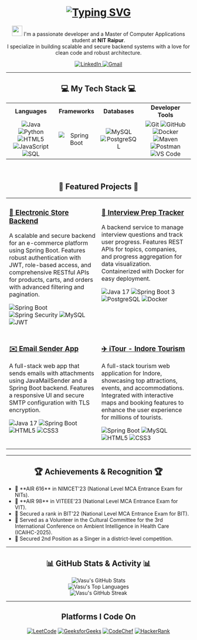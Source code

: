 <h1 align="center">
  <a href="https://git.io/typing-svg">
    <img src="https://readme-typing-svg.herokuapp.com?font=Fira+Code&size=32&pause=1000&color=33FF33&center=true&vCenter=true&width=435&lines=Hey+there%2C+I'm+Vasu+Taunk!++;Full-Stack+Developer;Backend+Enthusiast;Java+%26+Spring+Boot+Dev;Problem+Solver" alt="Typing SVG">
  </a>
</h1>

<p align="center">
  <img src="https://media.giphy.com/media/hvRJCLFzcasrR4ia7z/giphy.gif" width="28px">
  I'm a passionate developer and a Master of Computer Applications student at <strong>NIT Raipur</strong>.
  <br>
  I specialize in building scalable and secure backend systems with a love for clean code and robust architecture.
</p>

<p align="center">
  <a href="https://linkedin.com/in/vasu-taunk" target="_blank">
    <img src="https://img.shields.io/badge/LinkedIn-0077B5?style=for-the-badge&logo=linkedin&logoColor=white" alt="LinkedIn">
  </a>
  <a href="mailto:vasutaunk1932@gmail.com">
    <img src="https://img.shields.io/badge/Gmail-D14836?style=for-the-badge&logo=gmail&logoColor=white" alt="Gmail">
  </a>
</p>

<hr>

<h2 align="center">💻 My Tech Stack 💻</h2>

<table width="100%">
  <tr>
    <td align="center"><strong>Languages</strong></td>
    <td align="center"><strong>Frameworks</strong></td>
    <td align="center"><strong>Databases</strong></td>
    <td align="center"><strong>Developer Tools</strong></td>
  </tr>
  <tr>
    <td align="center">
      <img src="https://img.shields.io/badge/java-%23ED8B00.svg?style=for-the-badge&logo=openjdk&logoColor=white" alt="Java">
      <img src="https://img.shields.io/badge/python-3670A0?style=for-the-badge&logo=python&logoColor=ffdd54" alt="Python">
      <img src="https://img.shields.io/badge/html5-%23E34F26.svg?style=for-the-badge&logo=html5&logoColor=white" alt="HTML5">
      <img src="https://img.shields.io/badge/javascript-%23323330.svg?style=for-the-badge&logo=javascript&logoColor=%23F7DF1E" alt="JavaScript">
      <img src="https://img.shields.io/badge/sql-%23005C84.svg?style=for-the-badge&logo=sql&logoColor=white" alt="SQL">
    </td>
    <td align="center">
      <img src="https://img.shields.io/badge/spring_boot-%236DB33F.svg?style=for-the-badge&logo=spring-boot&logoColor=white" alt="Spring Boot">
    </td>
    <td align="center">
      <img src="https://img.shields.io/badge/mysql-%234479A1.svg?style=for-the-badge&logo=mysql&logoColor=white" alt="MySQL">
      <img src="https://img.shields.io/badge/postgresql-%234169E1.svg?style=for-the-badge&logo=postgresql&logoColor=white" alt="PostgreSQL">
    </td>
    <td align="center">
      <img src="https://img.shields.io/badge/git-%23F05033.svg?style=for-the-badge&logo=git&logoColor=white" alt="Git">
      <img src="https://img.shields.io/badge/github-%23181717.svg?style=for-the-badge&logo=github&logoColor=white" alt="GitHub">
      <img src="https://img.shields.io/badge/docker-%232496ED.svg?style=for-the-badge&logo=docker&logoColor=white" alt="Docker">
      <img src="https://img.shields.io/badge/maven-%23C71A36.svg?style=for-the-badge&logo=apache-maven&logoColor=white" alt="Maven">
      <img src="https://img.shields.io/badge/postman-FF6C37?style=for-the-badge&logo=postman&logoColor=white" alt="Postman">
      <img src="https://img.shields.io/badge/visual_studio_code-007ACC?style=for-the-badge&logo=visual-studio-code&logoColor=white" alt="VS Code">
    </td>
  </tr>
</table>

<br>

<h2 align="center">🌟 Featured Projects 🌟</h2>
<table width="100%" cellspacing="10" cellpadding="10">
  <tr>
    <td width="50%" valign="top">
      <h3><a href="https://github.com/vtaunk1932/Electronic-Store">🛒 Electronic Store Backend</a></h3>
      <p>A scalable and secure backend for an e-commerce platform using Spring Boot. Features robust authentication with JWT, role-based access, and comprehensive RESTful APIs for products, carts, and orders with advanced filtering and pagination.</p>
      <p>
        <img src="https://img.shields.io/badge/spring_boot-%236DB33F.svg?style=for-the-badge&logo=spring-boot&logoColor=white" alt="Spring Boot">
        <img src="https://img.shields.io/badge/spring_security-6DB33F?style=for-the-badge&logo=spring-security&logoColor=white" alt="Spring Security">
        <img src="https://img.shields.io/badge/mysql-%234479A1.svg?style=for-the-badge&logo=mysql&logoColor=white" alt="MySQL">
        <img src="https://img.shields.io/badge/jwt-000000?style=for-the-badge&logo=jsonwebtokens&logoColor=white" alt="JWT">
      </p>
    </td>
    <td width="50%" valign="top">
      <h3><a href="https://github.com/vtaunk1932/Interview-Prep-Tracker">🎯 Interview Prep Tracker</a></h3>
      <p>A backend service to manage interview questions and track user progress. Features REST APIs for topics, companies, and progress aggregation for data visualization. Containerized with Docker for easy deployment.</p>
      <p>
        <img src="https://img.shields.io/badge/java-17-%23ED8B00.svg?style=for-the-badge&logo=openjdk&logoColor=white" alt="Java 17">
        <img src="https://img.shields.io/badge/spring_boot-3-%236DB33F.svg?style=for-the-badge&logo=spring-boot&logoColor=white" alt="Spring Boot 3">
        <img src="https://img.shields.io/badge/postgresql-%234169E1.svg?style=for-the-badge&logo=postgresql&logoColor=white" alt="PostgreSQL">
        <img src="https://img.shields.io/badge/docker-%232496ED.svg?style=for-the-badge&logo=docker&logoColor=white" alt="Docker">
      </p>
    </td>
  </tr>
  <tr>
    <td width="50%" valign="top">
      <h3><a href="https://github.com/vtaunk1932/Email-Sender-App">✉️ Email Sender App</a></h3>
      <p>A full-stack web app that sends emails with attachments using JavaMailSender and a Spring Boot backend. Features a responsive UI and secure SMTP configuration with TLS encryption.</p>
      <p>
        <img src="https://img.shields.io/badge/java-17-%23ED8B00.svg?style=for-the-badge&logo=openjdk&logoColor=white" alt="Java 17">
        <img src="https://img.shields.io/badge/spring_boot-%236DB33F.svg?style=for-the-badge&logo=spring-boot&logoColor=white" alt="Spring Boot">
        <img src="https://img.shields.io/badge/html5-%23E34F26.svg?style=for-the-badge&logo=html5&logoColor=white" alt="HTML5">
        <img src="https://img.shields.io/badge/css3-%231572B6.svg?style=for-the-badge&logo=css3&logoColor=white" alt="CSS3">
      </p>
    </td>
    <td width="50%" valign="top">
      <h3><a href="https://github.com/vtaunk1932/iTour">✈️ iTour - Indore Tourism</a></h3>
      <p>A full-stack tourism web application for Indore, showcasing top attractions, events, and accommodations. Integrated with interactive maps and booking features to enhance the user experience for millions of tourists.</p>
      <p>
        <img src="https://img.shields.io/badge/spring_boot-%236DB33F.svg?style=for-the-badge&logo=spring-boot&logoColor=white" alt="Spring Boot">
        <img src="https://img.shields.io/badge/mysql-%234479A1.svg?style=for-the-badge&logo=mysql&logoColor=white" alt="MySQL">
        <img src="https://img.shields.io/badge/html5-%23E34F26.svg?style=for-the-badge&logo=html5&logoColor=white" alt="HTML5">
        <img src="https://img.shields.io/badge/css3-%231572B6.svg?style=for-the-badge&logo=css3&logoColor=white" alt="CSS3">
      </p>
    </td>
  </tr>
</table>

<hr>

<h2 align="center">🏆 Achievements & Recognition 🏆</h2>

<ul>
  <li>🏅 **AIR 616** in NIMCET'23 (National Level MCA Entrance Exam for NITs).</li>
  <li>🏅 **AIR 98** in VITEEE'23 (National Level MCA Entrance Exam for VIT).</li>
  <li>🏅 Secured a rank in BIT'22 (National Level MCA Entrance Exam for BIT).</li>
  <li>🤝 Served as a Volunteer in the Cultural Committee for the 3rd International Conference on Ambient Intelligence in Health Care (ICAIHC-2025).</li>
  <li>🎤 Secured 2nd Position as a Singer in a district-level competition.</li>
</ul>

<hr>

<h2 align="center">📊 GitHub Stats & Activity 📊</h2>
<p align="center">
  <img src="https://github-readme-stats.vercel.app/api?username=vtaunk1932&show_icons=true&theme=tokyonight&include_all_commits=true&count_private=true" alt="Vasu's GitHub Stats">
  <br>
  <img src="https://github-readme-stats.vercel.app/api/top-langs/?username=vtaunk1932&layout=compact&langs_count=8&theme=tokyonight" alt="Vasu's Top Languages">
  <br>
  <img src="https://streak-stats.demolab.com/?user=vtaunk1932&theme=tokyonight" alt="Vasu's GitHub Streak">
</p>

<hr>
<h2 align="center">Platforms I Code On</h2>
<p align="center">
  <a href="https://leetcode.com/vtaunk1932/" target="_blank"><img alt="LeetCode" src="https://img.shields.io/badge/-LeetCode-FFA116?style=for-the-badge&logo=LeetCode&logoColor=black"></a>
  <a href="https://www.geeksforgeeks.org/user/vasutaus4ze/" target="_blank"><img alt="GeeksforGeeks" src="https://img.shields.io/badge/-GeeksforGeeks-298D46?style=for-the-badge&logo=geeksforgeeks&logoColor=white"></a>
  <a href="https://www.codechef.com/users/solid_flamingo" target="_blank"><img alt="CodeChef" src="https://img.shields.io/badge/-CodeChef-5B4638?style=for-the-badge&logo=CodeChef&logoColor=white"></a>
  <a href="https://www.hackerrank.com/profile/vasu_taunk1932" target="_blank"><img alt="HackerRank" src="https://img.shields.io/badge/-HackerRank-2EC866?style=for-the-badge&logo=HackerRank&logoColor=white"></a>
</p>

